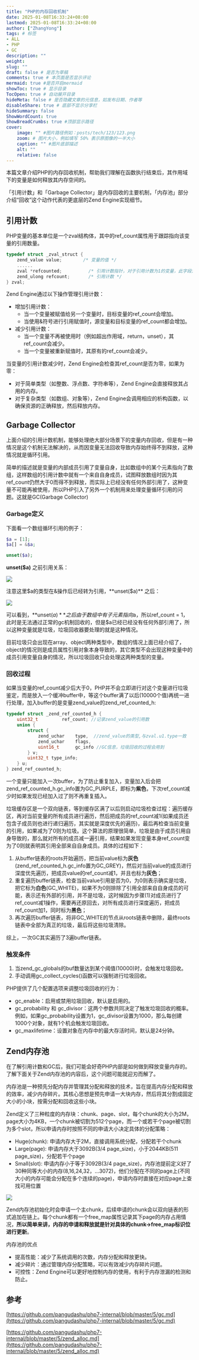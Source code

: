 ```yaml
---
title: "PHP的内存回收机制"
date: 2025-01-08T16:33:24+08:00
lastmod: 2025-01-08T16:33:24+08:00
author: ["ZhangYong"]
tags: # 标签
- ALL
- PHP
- GC
description: ""
weight:
slug: ""
draft: false # 是否为草稿
comments: true # 本页面是否显示评论
mermaid: true #是否开启mermaid
showToc: true # 显示目录
TocOpen: true # 自动展开目录
hideMeta: false # 是否隐藏文章的元信息，如发布日期、作者等
disableShare: true # 底部不显示分享栏
hideSummary: false
ShowWordCount: true
ShowBreadCrumbs: true #顶部显示路径
cover:
    image: "" #图片路径例如：posts/tech/123/123.png
    zoom: # 图片大小，例如填写 50% 表示原图像的一半大小
    caption: "" #图片底部描述
    alt: ""
    relative: false
---
```


本篇文章介绍PHP的内存回收机制，帮助我们理解在函数执行结束后，其作用域下的变量是如何释放其内存空间的。      

「引用计数」和「Garbage Collector」是内存回收的主要机制，「内存池」部分介绍“回收”这个动作代表的更底层的Zend Engine实现细节。

## 引用计数

PHP变量的基本单位是一个zval结构体，其中的ref_count属性用于跟踪指向该变量的引用数量。     

```c
typedef struct _zval_struct {
    zend_value value;        /* 变量的值 */
    ......
    zval *refcounted;          /* 引用计数指针，对于引用计数为1的变量，此字段为NULL */
    zend_ulong refcount;       /* 引用计数 */
} zval;
```

Zend Engine通过以下操作管理引用计数：
* 增加引用计数：
  * 当一个变量被赋值给另一个变量时，目标变量的ref_count会增加。
  * 当使用&符号进行引用赋值时，源变量和目标变量的ref_count都会增加。
* 减少引用计数：
  * 当一个变量不再被使用时（例如超出作用域，return，unset），其ref_count会减少。
  * 当一个变量被重新赋值时，其原有的ref_count会减少。

当变量的引用计数减少时，Zend Engine会检查其ref_count是否为零，如果为零：
* 对于简单类型（如整数、浮点数、字符串等），Zend Engine会直接释放其占用的内存。
* 对于复杂类型（如数组、对象等），Zend Engine会调用相应的析构函数，以确保资源的正确释放，然后释放内存。


## Garbage Collector

上面介绍的引用计数机制，能够处理绝大部分场景下的变量内存回收，但是有一种情况是这个机制无法解决的，从而因变量无法回收导致内存始终得不到释放，这种情况就是循环引用。

简单的描述就是变量的内部成员引用了变量自身，比如数组中的某个元素指向了数组，这样数组的引用计数中就有一个来自自身成员，试图释放数组时因为其ref_count仍然大于0而得不到释放，而实际上已经没有任何外部引用了，这种变量不可能再被使用，所以PHP引入了另外一个机制用来处理变量循环引用的问题。这就是GC(Garbage Collector)

### Garbage定义

下面看一个数组循环引用的例子：
```php
$a = [1];
$a[] = &$a;

unset($a);
```
**unset($a)** 之前引用关系：

![](/images/PHP/array_garbage.png)

注意这里$a的类型在&操作后已经转为引用，**unset($a)** 之后：

![](/images/PHP/array_garbage_unset.png)

可以看到，**unset($a)** 之后由于数组中有子元素指向$a，所以ref_count = 1，此时是无法通过正常的gc机制回收的，但是$a已经已经没有任何外部引用了，所以这种变量就是垃圾，垃圾回收器要处理的就是这种情况。

目前垃圾只会出现在array、object两种类型中，数组的情况上面已经介绍了，object的情况则是成员属性引用对象本身导致的，其它类型不会出现这种变量中的成员引用变量自身的情况，所以垃圾回收只会处理这两种类型的变量。

### 回收过程

如果当变量的ref_count减少后大于0，PHP并不会立即进行对这个变量进行垃圾鉴定，而是放入一个缓冲buffer中，等这个buffer满了以后(10000个值)再统一进行处理，加入buffer的是变量zend_value的zend_ref_counted_h:

```c
typedef struct _zend_ref_counted_h {
    uint32_t         ref_count; //记录zend_value的引用数
    union {
        struct {
            zend_uchar    type,  //zend_value的类型,与zval.u1.type一致
            zend_uchar    flags, 
            uint16_t      gc_info //GC信息，垃圾回收的过程会用到
        } v;
        uint32_t type_info;
    } u;
} zend_ref_counted_h;
```

一个变量只能加入一次buffer，为了防止重复加入，变量加入后会把zend_ref_counted_h.gc_info置为GC_PURPLE，即标为**紫色**，下次ref_count减少时如果发现已经加入过了则不再重复插入。

垃圾缓存区是一个双向链表，等到缓存区满了以后则启动垃圾检查过程：遍历缓存区，再对当前变量的所有成员进行遍历，然后把成员的ref_count减1(如果成员还包含子成员则也进行递归遍历，其实就是深度优先的遍历)，最后再检查当前变量的引用，如果减为了0则为垃圾。这个算法的原理很简单，垃圾是由于成员引用自身导致的，那么就对所有的成员减一遍引用，结果如果发现变量本身ref_count变为了0则就表明其引用全部来自自身成员。具体的过程如下：

1. 从buffer链表的roots开始遍历，把当前value标为**灰色**(zend_ref_counted_h.gc_info置为GC_GREY)，然后对当前value的成员进行深度优先遍历，把成员value的ref_count减1，并且也标为**灰色**；
2. 重复遍历buffer链表，检查当前value引用是否为0，为0则表示确实是垃圾，把它标为**白色**(GC_WHITE)，如果不为0则排除了引用全部来自自身成员的可能，表示还有外部的引用，并不是垃圾，这时候因为步骤(1)对成员进行了ref_count减1操作，需要再还原回去，对所有成员进行深度遍历，把成员ref_count加1，同时标为**黑色**；
3. 再次遍历buffer链表，将非GC_WHITE的节点从roots链表中删除，最终roots链表中全部为真正的垃圾，最后将这些垃圾清除。

综上，一次GC其实遍历了3遍buffer链表。

### 触发条件

1. 当zend_gc_globals的buf数量达到某个阈值(10000)时，会触发垃圾回收。
2. 手动调用gc_collect_cycles()函数可以强制进行垃圾回收。

PHP提供了几个配置选项来调整垃圾回收的行为：
* gc_enable：启用或禁用垃圾回收，默认是启用的。
* gc_probability 和 gc_divisor：这两个参数共同决定了触发垃圾回收的概率。例如，如果gc_probability设置为1，gc_divisor设置为1000，那么每创建1000个对象，就有1个机会触发垃圾回收。
* gc_maxlifetime：设置对象在内存中的最大存活时间，默认是24分钟。

## Zend内存池

在了解引用计数和GC后，我们可能会好奇PHP内部是如何做到释放变量内存的。了解下面关于Zend内存池的内容后，这个问题可能就迎刃而解了。

内存池是一种预先分配内存并管理其分配和释放的技术，旨在提高内存分配和释放的效率，减少内存碎片。其核心思想是预先申请一大块内存，然后将其分割成固定大小的小块，按需分配和回收这些小块。

Zend定义了三种粒度的内存块：chunk、page、slot，每个chunk的大小为2M，page大小为4KB，一个chunk被切割为512个page，而一个或若干个page被切割为多个slot，所以申请内存时按照不同的申请大小决定具体的分配策略：
* Huge(chunk): 申请内存大于2M，直接调用系统分配，分配若干个chunk
* Large(page): 申请内存大于3092B(3/4 page_size)，小于2044KB(511 page_size)，分配若干个page
* Small(slot): 申请内存小于等于3092B(3/4 page_size)，内存池提前定义好了30种同等大小的内存(8,16,24,32，...3072)，他们分配在不同的page上(不同大小的内存可能会分配在多个连续的page)，申请内存时直接在对应page上查找可用位置

![](/images/PHP/memory_pool.png)

Zend内存池初始化时会申请一个主chunk，后续申请的chunk会以双向链表的形式追加在链上。每个chunk都有一个free_map属性记录其下page的内存占用情况，**所以简单来讲，内存的申请和释放就是针对具体的chunk->free_map标识位进行更新**。

内存池的优点
* 提高性能：减少了系统调用的次数，内存分配和释放更快。
* 减少碎片：通过管理内存分配策略，可以有效减少内存碎片问题。
* 可控性：Zend Engine可以更好地控制内存的使用，有利于内存泄漏的检测和防止。


## 参考

[https://github.com/pangudashu/php7-internal/blob/master/5/gc.md](https://github.com/pangudashu/php7-internal/blob/master/5/gc.md)

[https://github.com/pangudashu/php7-internal/blob/master/5/zend_alloc.md](https://github.com/pangudashu/php7-internal/blob/master/5/zend_alloc.md)